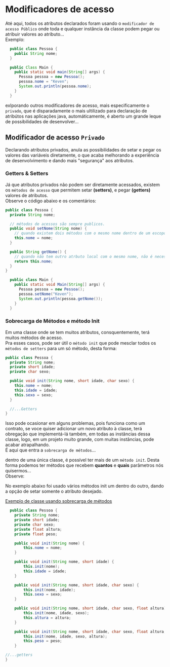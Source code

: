 # Modificadores de acesso

Até aqui, todos os atributos declarados foram usando o `modificador de acesso Público` onde toda e qualquer instância da classe podem pegar ou atribuir valores ao atributo...
<br />
Exemplo:

```java
  public class Pessoa {
    public String nome;
  }
```
```java
  public Class Main {
    public static void main(String[] args) {
      Pessoa pessoa = new Pessoa();
      pessoa.nome = "Keven";
      System.out.println(pessoa.nome);
    }
  }
```

exlporando outros modificadores de acesso, mais especificamente o `privado`, que é disparadamente o mais ultilizado para declaração de atribútos nas aplicações java, automáticamente, é aberto um grande leque de possibilidades de desenvolver...

## Modificador de acesso `Privado`

Declarando atributos privados, anula as possibilidades de setar e pegar os valores das variáveis diretamente, o que acaba melhorando a experiência de desenvolvimento e dando mais "segurança" aos atributos.

### Getters & Setters

Já que atributos privados não podem ser diretamente acessados, existem os `métodos de acesso` que permitem setar **(setters)**, e pegar **(getters)** valores de atributos.
<br />
Observe o código abaixo e os comentários:

```java
public class Pessoa {
  private String nome;

  // métodos de acessos são sempre publicos.
  public void setNome(String nome) {
    // quando existem dois métodos com o mesmo nome dentro de um escopo local, deve se usar o "this" para referenciar o atributo global/da classe.
    this.nome = nome;
  }

  public String getNome() {
    // quando não tem outro atrbuto local com o mesmo nome, não é necessário usar o "this". Usamos por convenção.
    return this.nome;
  }
}
```
```java
  public class Main {
    public static void Main(String[] args) {
      Pessoa pessoa = new Pessoa();
      pessoa.setNome("Keven");
      System.out.println(pessoa.getNome());
    }
  }
```

### Sobrecarga de Métodos e método Init

Em uma classe onde se tem muitos atributos, consquentemente, terá muitos métodos de acesso.
<br />
Pra esses casos, pode ser útil o `método init` que pode mesclar todos os `métodos de setters` para um só método, desta forma:

```java
public class Pessoa {
  private String nome;
  private short idade;
  private char sexo;

  public void init(String nome, short idade, char sexo) {
    this.nome = nome;
    this.idade = idade;
    this.sexo = sexo;
  }

  //...Getters
}
```

Isso pode ocasionar em alguns problemas, pois funciona como um contrato, se voce quiser adicionar um novo atributo à classe, terá obregação que implementá-lá também, em todas as instâncias dessa classe, logo, em um projeto muito grande, com muitas instâncias, pode acabar atrapalhando.
<br />
É aqui que entra a `sobrecarga de métodos`...

dentro de uma única classe, é possível ter mais de um `método init`. Desta forma podemos ter métodos que recebem **quantos** e **quais** parâmetros nós quisermos...
<br />
Observe:

No exemplo abaixo foi usado vários métodos init um dentro do outro, dando a opção de setar somente o atributo desejado.

[Exemplo de classe usando sobrecarga de métodos](../maratona-java/src/me/kevensouza/maratonajava/core/classes/pessoa22/)

```java
  public class Pessoa {
    private String nome;
    private short idade;
    private char sexo;
    private float altura;
    private float peso;

    public void init(String nome) {
        this.nome = nome;
    }

    public void init(String nome, short idade) {
        this.init(nome);
        this.idade = idade;
    }

    public void init(String nome, short idade, char sexo) {
        this.init(nome, idade);
        this.sexo = sexo;
    }

    public void init(String nome, short idade, char sexo, float altura) {
        this.init(nome, idade, sexo);
        this.altura = altura;
    }

    public void init(String nome, short idade, char sexo, float altura, float peso) {
        this.init(nome, idade, sexo, altura);
        this.peso = peso;
    }

//...getters
}
```